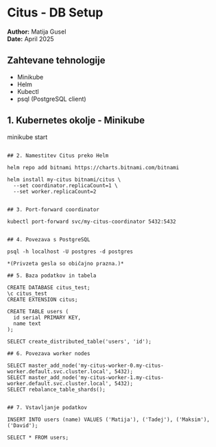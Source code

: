 
# Citus - DB Setup

**Author:** Matija Gusel  
**Date:** April 2025

## Zahtevane tehnologije
- Minikube
- Helm
- Kubectl
- psql (PostgreSQL client)

## 1. Kubernetes okolje - Minikube

minikube start
```

## 2. Namestitev Citus preko Helm

helm repo add bitnami https://charts.bitnami.com/bitnami

helm install my-citus bitnami/citus \
  --set coordinator.replicaCount=1 \
  --set worker.replicaCount=2


## 3. Port-forward coordinator 

kubectl port-forward svc/my-citus-coordinator 5432:5432


## 4. Povezava s PostgreSQL

psql -h localhost -U postgres -d postgres

*(Privzeta gesla so običajno prazna.)*

## 5. Baza podatkov in tabela

CREATE DATABASE citus_test;
\c citus_test
CREATE EXTENSION citus;

CREATE TABLE users (
  id serial PRIMARY KEY,
  name text
);

SELECT create_distributed_table('users', 'id');

## 6. Povezava worker nodes

SELECT master_add_node('my-citus-worker-0.my-citus-worker.default.svc.cluster.local', 5432);
SELECT master_add_node('my-citus-worker-1.my-citus-worker.default.svc.cluster.local', 5432);
SELECT rebalance_table_shards();


## 7. Vstavljanje podatkov

INSERT INTO users (name) VALUES ('Matija'), ('Tadej'), ('Maksim'), ('David');

SELECT * FROM users;
